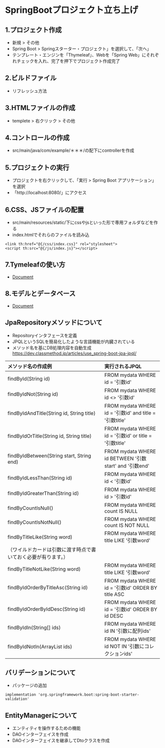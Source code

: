 # SpringBootプロジェクト立ち上げ

## 1.プロジェクト作成 
- 新規 > その他
- Spring Boot > Springスターター・プロジェクト」を選択して、「次へ」
- テンプレート・エンジンを「Thymeleaf」、Webを「Spring Web」にそれぞれチェックを入れ、完了を押下でプロジェクト作成完了

## 2.ビルドファイル
- リフレッシュ方法

## 3.HTMLファイルの作成
- templete > 右クリック > その他

## 4.コントロールの作成
- src/main/java/com/example/＊＊＊/の配下にcontrollerを作成

## 5.プロジェクトの実行
- プロジェクトを右クリックして、「実行 > Spring Boot アプリケーション」を選択
- 「http://localhost:8080/」にアクセス

## 6.CSS、JSファイルの配置
- src/main/resources/static/下にcssやjsといった形で専用フォルダなどを作る
- index.htmlでそれらのファイルを読み込
```
<link th:href="@{/css/index.css}" rel="stylesheet">
<script th:src="@{/js/index.js}"></script> 
```

## 7.Tymeleafの使い方
- [Document](./2_ThymeleafDocument.md)

## 8.モデルとデータベース
- [Document](./3_MdelAndDateDocument.md)


## JpaRepositoryメソッドについて
- Repositoryインタフェースを定義
- JPQLというSQLを簡易化したような言語機能が内臓されている
- メソッド名を基にDB処理内容を自動生成
https://dev.classmethod.jp/articles/use_spring-boot-jpa-jpql/

|メソッド名の作成例|実行されるJPQL|
|:----|:----|
|findById(String id)|FROM mydata WHERE id = '引数id'|
|findByIdNot(String id)|FROM mydata WHERE id <> '引数id'|
|findByIdAndTitle(String id, String title)|FROM mydata WHERE id = '引数id' and title = '引数title'|
|findByIdOrTitle(String id, String title)|FROM mydata WHERE id = '引数id' or title = '引数title'|
|findByIdBetween(String start, String end)|FROM mydata WHERE id BETWEEN '引数start' and '引数end'|
|findByIdLessThan(String id)|FROM mydata WHERE id < '引数id'|
|findByIdGreaterThan(String id)|FROM mydata WHERE id > '引数id'|
|findByCountIsNull()|FROM mydata WHERE count IS NULL|
|findByCountIsNotNull()|FROM mydata WHERE count IS NOT NULL|
|findByTitleLike(String word)|FROM mydata WHERE title LIKE '引数word'|
|（ワイルドカードは引数に渡す時点で書いておく必要が有ります。）|
|findByTitleNotLike(String word)|FROM mydata WHERE title LIKE '引数word'|
|findByIdOrderByTitleAsc(String id)|FROM mydata WHERE id = '引数id' ORDER BY title ASC|
|findByIdOrderByIdDesc(String id)|FROM mydata WHERE id = '引数id' ORDER BY id DESC|
|findByIdIn(String[] ids)|FROM mydata WHERE id IN '引数に配列ids'|
|findByIdNotIn(ArrayList ids)|FROM mydata WHERE id NOT IN '引数にコレクションids'|

## バリデーションについて
- パッケージの追加
```
implementation 'org.springframework.boot:spring-boot-starter-validation'
```

## EntityManagerについて
- エンティティを操作するための機能
- DAOインターフェイスを作成
- DAOインターフェイスを継承してDtoクラスを作成
